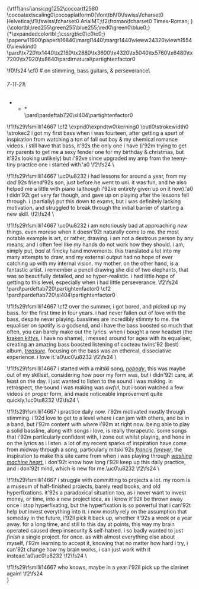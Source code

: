{\rtf1\ansi\ansicpg1252\cocoartf2580
\cocoatextscaling0\cocoaplatform0{\fonttbl\f0\fswiss\fcharset0 Helvetica;\f1\fswiss\fcharset0 ArialMT;\f2\froman\fcharset0 Times-Roman;
}
{\colortbl;\red255\green255\blue255;\red0\green0\blue0;}
{\*\expandedcolortbl;;\cssrgb\c0\c0\c0;}
\paperw11900\paperh16840\margl1440\margr1440\vieww24320\viewh15540\viewkind0
\pard\tx720\tx1440\tx2160\tx2880\tx3600\tx4320\tx5040\tx5760\tx6480\tx7200\tx7920\tx8640\pardirnatural\partightenfactor0

\f0\fs24 \cf0 # on stimming, bass guitars, & perseverance\
###### 7-11-21\
* * *\
\pard\pardeftab720\sl404\partightenfactor0

\f1\fs29\fsmilli14667 \cf2 \expnd0\expndtw0\kerning0
\outl0\strokewidth0 \strokec2 i got my first bass when i was fourteen, after getting a spurt of inspiration from watching a ton of fall out boy & my chemical romance videos. i still have that bass, it\'92s the only one i have (i\'92m trying to get my parents to get me a sexy fender one for my birthday & christmas, but it\'92s looking unlikely) but i\'92ve since upgraded my amp from the teeny-tiny practice one i started with.\'a0
\f2\fs24 \

\f1\fs29\fsmilli14667 \uc0\u8232 i had lessons for around a year, from my dad\'92s friend\'92s son, just before he went to uni. it was fun, and he also helped me a little with piano (although i\'92ve entirely given up on it now).\'a0 i didn\'92t get very far though, and gave up on playing after the lessons fell through. i (partially) put this down to exams, but i was definitely lacking motivation, and struggled to break through the initial barrier of starting a new skill.
\f2\fs24 \

\f1\fs29\fsmilli14667 \uc0\u8232 i am notoriously bad at approaching *new* things. even moreso when it doesn\'92t naturally come to me. the most notable example is art, or rather, drawing. i am not a dextrous person by any means, and i often feel like my hands do not work how they should. i am, simply put, *bad* at finicky hand movements. this translated a lot into my many attempts to draw, and my external output had no hope of ever catching up with my internal vision. my mother, on the other hand, is a fantastic artist. i remember a pencil drawing she did of two elephants, that was so beautifully detailed, and so hyper-realistic. i had little hope of getting to this level, especially when i had little perseverance.
\f2\fs24 \
\pard\pardeftab720\partightenfactor0
\cf2 \
\pard\pardeftab720\sl404\partightenfactor0

\f1\fs29\fsmilli14667 \cf2 over the summer, i got bored, and picked up my bass. for the first time in four years. i had never fallen out of love with the bass, despite never playing. basslines are incredibly stimmy to me. the equaliser on spotify is a godsend, and i have the bass boosted so much that often, you can barely make out the lyrics. when i bought a new headset (the [kraken kittys.](https://www.razer.com/gaming-headsets/razer-kraken-kitty/RZ04-02980100-R3M1) i have no shame), i messed around for ages with its equaliser, creating an amazing bass boosted listening of cocteau twins\'92 (best) album, [*treasure*](https://www.youtube.com/watch?v=gF8fnsyjCoI&list=PLa3HlKFsnLvaaC7mwuInJZfRVcbvg2bXv). focusing on the bass was an ethereal, dissociative experience. i love it.\'a0\uc0\u8232 
\f2\fs24 \

\f1\fs29\fsmilli14667 i started with a mitski song, [*nobody*.](https://youtu.be/qooWnw5rEcI) this was maybe out of my skillset, considering how poor my form was, but i didn\'92t care, at least on the day. i just wanted to listen to the sound i was making. in retrospect, the sound i was making was *awful*, but i soon watched a few videos on proper form, and made noticeable improvement quite quickly.\uc0\u8232 
\f2\fs24 \

\f1\fs29\fsmilli14667 i practice daily now. i\'92m motivated mostly through stimming. i\'92d love to get to a level where i can jam with others, and be in a band, but i\'92m content with where i\'92m at right now. being able to play a solid bassline, along with songs i love, is really therapeutic. some songs that i\'92m particularly confident with, i zone out whilst playing, and hone in on the lyrics as i listen. a lot of my recent sparks of inspiration have come from midway through a song, particularly mitski\'92s [*francis forever*.](https://youtu.be/L05DH-MvPeA) the inspiration to make this site came from when i was playing through [*washing machine heart.*](https://youtu.be/3vjkh-acmTE) i don\'92t know how long i\'92ll keep up this daily practice, and i don\'92t mind, which is new for me.\uc0\u8232 
\f2\fs24 \

\f1\fs29\fsmilli14667 i struggle with committing to projects a lot. my room is a museum of half-finished projects, barely read books, and old hyperfixations. it\'92s a paradoxical situation too, as i never want to invest money, or time, into a new project idea, as i know it\'92ll be thrown away once i stop hyperfixating, but the hyperfixation is so powerful that i can\'92t help *but* invest everything into it. i now mostly rely on the assumption that someday in the future, i\'92ll pick it back up, whether it\'92s a week or a year away. for a long time, and still to this day at points, this way my brain operated caused deep insecurity & self-hatred. i so badly wanted to just *finish* a single project. for once. as with almost everything else about myself, i\'92m learning to accept it, knowing that no matter how hard i try, i can\'92t change how my brain works, i can just work with it instead.\'a0\uc0\u8232 
\f2\fs24 \

\f1\fs29\fsmilli14667 who knows, maybe in a year i\'92ll pick up the clarinet again!
\f2\fs24 \
}